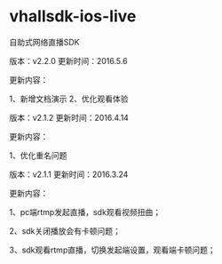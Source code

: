 # vhallsdk-ios-live
自助式网络直播SDK

版本：v2.2.0  更新时间：2016.5.6

更新内容：

   1、新增文档演示
   2、优化观看体验


版本：v2.1.2  更新时间：2016.4.14

更新内容：

   1、优化重名问题



版本：v2.1.1  更新时间：2016.3.24

更新内容：

   1、pc端rtmp发起直播，sdk观看视频扭曲；
   
   2、sdk关闭播放会有卡顿问题；
   
   3、sdk观看rtmp直播，切换发起端设置，观看端卡顿问题；
